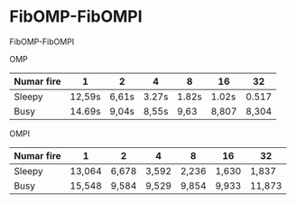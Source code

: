 # FibOMP-FibOMPI
FibOMP-FibOMPI

OMP

|Numar fire|1	    |2      |	  4	 |8	     |16     |32   |
|----------|-------|-------|------|-------|-------|----|
|Sleepy	   |12,59s|  6,61s|	3.27s|	1.82s|	1.02s|0.517|
|Busy	     |14.69s|	9,04s |	8,55s|	9,63 |	8,807|8,304|

OMPI

|Numar fire|1	    |2      |	  4	 |8	     |16     |32   |
|----------|-------|-------|------|-------|-------|----|
|Sleepy	   |13,064| 6,678|	3,592|	2,236|	1,630|1,837|
|Busy	     |15,548|9,584 |	9,529|	9,854 |	9,933|11,873|


